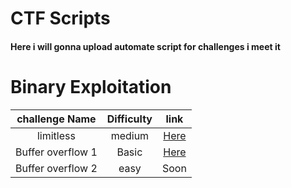 # CTF Scripts

<h4>Here i will gonna upload automate script for challenges i meet it</h4>

# Binary Exploitation
| challenge Name | Difficulty  | link |
| :---: | :---: | :---: |
| limitless | medium | [Here](https://github.com/0xDiablos/CTF-Scripts/tree/master/Binary%20Exploitation/limitless) |
| Buffer overflow 1 | Basic | [Here](https://github.com/0xDiablos/CTF-Scripts/tree/master/Binary%20Exploitation/Buffer%20overflow%201) |
| Buffer overflow 2 | easy | Soon |
